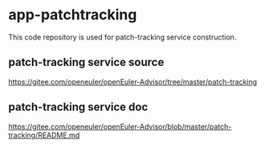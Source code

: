 # app-patchtracking
This code repository is used for patch-tracking service construction.

## patch-tracking service source
https://gitee.com/openeuler/openEuler-Advisor/tree/master/patch-tracking

## patch-tracking service doc
https://gitee.com/openeuler/openEuler-Advisor/blob/master/patch-tracking/README.md

